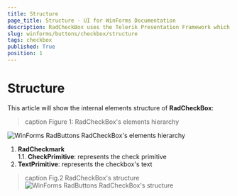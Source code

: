 ```yaml
---
title: Structure
page_title: Structure - UI for WinForms Documentation
description: RadCheckBox uses the Telerik Presentation Framework which enables rich experiences like advanced styling.
slug: winforms/buttons/checkbox/structure
tags: checkbox
published: True
position: 1
---
```


# Structure

This article will show the internal elements structure of __RadCheckBox__:

>caption Figure 1: RadCheckBox's elements hierarchy

![WinForms RadButtons RadCheckBox's elements hierarchy](images/buttons-checkbox-structure001.png)

1. __RadCheckmark__ <br>
	1\.1\. __CheckPrimitive__: represents the check primitive 
2. __TextPrimitive__: represents the checkbox's text

>caption Fig.2 RadCheckBox's structure
![WinForms RadButtons RadCheckBox's structure](images/buttons-checkbox-structure002.png)
        
